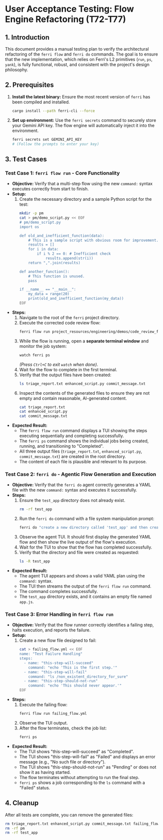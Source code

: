 # User Acceptance Testing: Flow Engine Refactoring (T72-T77)

## 1. Introduction

This document provides a manual testing plan to verify the architectural refactoring of the `ferri flow` and `ferri do` commands. The goal is to ensure that the new implementation, which relies on Ferri's L2 primitives (`run`, `ps`, `yank`), is fully functional, robust, and consistent with the project's design philosophy.

## 2. Prerequisites

1.  **Install the latest binary:** Ensure the most recent version of `ferri` has been compiled and installed.
    ```bash
    cargo install --path ferri-cli --force
    ```

2.  **Set up environment:** Use the `ferri secrets` command to securely store your Gemini API key. The flow engine will automatically inject it into the environment.
    ```bash
    ferri secrets set GEMINI_API_KEY
    # (Follow the prompts to enter your key)
    ```

## 3. Test Cases

### Test Case 1: `ferri flow run` - Core Functionality

-   **Objective:** Verify that a multi-step flow using the new `command:` syntax executes correctly from start to finish.
-   **Setup:**
    1.  Create the necessary directory and a sample Python script for the test:
        ```bash
        mkdir -p pm
        cat > pm/demo_script.py << EOF
        # pm/demo_script.py
        import os

        def old_and_inefficient_function(data):
            # This is a sample script with obvious room for improvement.
            results = []
            for i in data:
                if i % 2 == 0: # Inefficient check
                    results.append(str(i))
            return ",".join(results)

        def another_function():
            # This function is unused.
            pass

        if __name__ == "__main__":
            my_data = range(20)
            print(old_and_inefficient_function(my_data))
        EOF
        ```
-   **Steps:**
    1.  Navigate to the root of the `ferri` project directory.
    2.  Execute the corrected code review flow:
        ```bash
        ferri flow run project_resources/engineering/demos/code_review_flow.corrected.yml
        ```
    3.  While the flow is running, open a **separate terminal window** and monitor the job system:
        ```bash
        watch ferri ps
        ```
        *(Press `Ctrl+C` to exit `watch` when done)*.
    4.  Wait for the flow to complete in the first terminal.
    5.  Verify that the output files have been created:
        ```bash
        ls triage_report.txt enhanced_script.py commit_message.txt
        ```
    6.  Inspect the contents of the generated files to ensure they are not empty and contain reasonable, AI-generated content.
        ```bash
        cat triage_report.txt
        cat enhanced_script.py
        cat commit_message.txt
        ```
-   **Expected Result:**
    -   The `ferri flow run` command displays a TUI showing the steps executing sequentially and completing successfully.
    -   The `ferri ps` command shows the individual jobs being created, running, and transitioning to "Completed".
    -   All three output files (`triage_report.txt`, `enhanced_script.py`, `commit_message.txt`) are created in the root directory.
    -   The content of each file is plausible and relevant to its purpose.

### Test Case 2: `ferri do` - Agentic Flow Generation and Execution

-   **Objective:** Verify that the `ferri do` agent correctly generates a YAML file with the new `command:` syntax and executes it successfully.
-   **Steps:**
    1.  Ensure the `test_app` directory does not already exist.
        ```bash
        rm -rf test_app
        ```
    2.  Run the `ferri do` command with a file system manipulation prompt:
        ```bash
        ferri do "create a new directory called 'test_app' and then create an empty file inside it named 'app.js'"
        ```
    3.  Observe the agent TUI. It should first display the generated YAML flow and then show the live output of the flow's execution.
    4.  Wait for the TUI to show that the flow has completed successfully.
    5.  Verify that the directory and file were created as requested:
        ```bash
        ls -R test_app
        ```
-   **Expected Result:**
    -   The agent TUI appears and shows a valid YAML plan using the `command:` syntax.
    -   The TUI then streams the output of the `ferri flow run` command.
    -   The command completes successfully.
    -   The `test_app` directory exists, and it contains an empty file named `app.js`.

### Test Case 3: Error Handling in `ferri flow run`

-   **Objective:** Verify that the flow runner correctly identifies a failing step, halts execution, and reports the failure.
-   **Setup:**
    1.  Create a new flow file designed to fail:
        ```bash
        cat > failing_flow.yml << EOF
        name: "Test Failure Handling"
        steps:
          - name: "this-step-will-succeed"
            command: "echo 'This is the first step.'"
          - name: "this-step-will-fail"
            command: "ls /non_existent_directory_for_sure"
          - name: "this-step-should-not-run"
            command: "echo 'This should never appear.'"
        EOF
        ```
-   **Steps:**
    1.  Execute the failing flow:
        ```bash
        ferri flow run failing_flow.yml
        ```
    2.  Observe the TUI output.
    3.  After the flow terminates, check the job list:
        ```bash
        ferri ps
        ```
-   **Expected Result:**
    -   The TUI shows "this-step-will-succeed" as "Completed".
    -   The TUI shows "this-step-will-fail" as "Failed" and displays an error message (e.g., "No such file or directory").
    -   The TUI shows "this-step-should-not-run" as "Pending" or does not show it as having started.
    -   The flow terminates without attempting to run the final step.
    -   `ferri ps` shows a job corresponding to the `ls` command with a "Failed" status.

## 4. Cleanup

After all tests are complete, you can remove the generated files:
```bash
rm triage_report.txt enhanced_script.py commit_message.txt failing_flow.yml
rm -rf pm
rm -rf test_app
```
